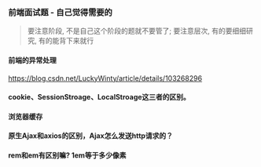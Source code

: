 ### 前端面试题 - 自己觉得需要的
> 要注意阶段, 不是自己这个阶段的题就不要管了; 要注意层次, 有的要细细研究, 有的能背下来就行

#### 前端的异常处理

https://blog.csdn.net/LuckyWinty/article/details/103268296

#### cookie、SessionStroage、LocalStroage这三者的区别。

#### 浏览器缓存

#### 原生Ajax和axios的区别，Ajax怎么发送http请求的？

#### rem和em有区别嘛? 1em等于多少像素
